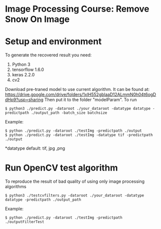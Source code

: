 # Image Processing Course: Remove Snow On Image


# Setup and environment

To generate the recovered result you need:

1. Python 3 
2. tensorflow 1.6.0
3. keras 2.2.0
4. cv2

Download pre-traned model to use current algorithm. It can be found at:
https://drive.google.com/drive/folders/1xlH552gblaaD12ALmmN0h04t6ogDdHp9?usp=sharing
Then put it to the folder "modelParam".
To run
```
$ python3 ./predict.py -dataroot ./your_dataroot -datatype datatype -predictpath ./output_path -batch_size batchsize
```
Example:
```
$ python ./predict.py -dataroot ./testImg -predictpath ./output
$ python ./predict.py -dataroot ./testImg -datatype tif -predictpath ./output
```

*datatype default: tif, jpg ,png

# Run OpenCV test algorithm
To reproduce the result of bad quality of using only image processing algorithms 
```
$ python3 ./testcvfilters.py -dataroot ./your_dataroot -datatype datatype -predictpath ./output_path
```
Example:
```
$ python ./predict.py -dataroot ./testImg -predictpath ./outputFilterTest
```
